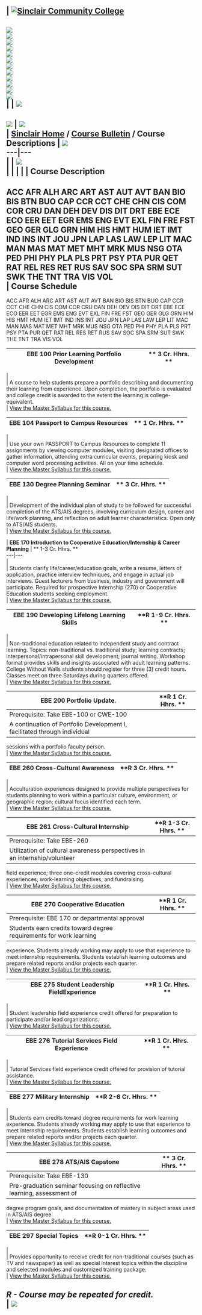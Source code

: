 | [![Sinclair Community College](graphics/00.gif)](http://www.sinclair.edu)  
---  
[![](graphics/01A.gif)](http://www.sinclair.edu/welcome.htm)  
[![](graphics/02A.gif)](http://www.sinclair.edu/information/)  
[![](graphics/03A.gif)](http://www.sinclair.edu/information.html)  
[![](graphics/04A.gif)](http://www.sinclair.edu/departments/admissions/)  
[![](graphics/05A.gif)](http://www.sinclair.edu/distance/)  
[![](graphics/06A.gif)](http://www.sinclair.edu/stuservices.html)  
[![](graphics/07A.gif)](http://www.sinclair.edu/divisions/)  
[![](graphics/08A.gif)](http://www.sinclair.edu/departments/)  
[![](graphics/09A.gif)](http://www.sinclair.edu/contact.html)  
[![](graphics/10A.gif)](http://www.sinclair.edu/search.html)  
[![](graphics/11a.gif)](http://www.sinclair.edu)  
![](graphics/11b.gif)  
|  | ![](graphics2/bar.gif)  
---  
![](graphics2/descriptions_title.jpg) | ![](graphics2/header2.gif)  
|  [Sinclair Home](http://www.sinclair.edu) / [Course Bulletin](index.cfm) /
Course Descriptions  | ![](graphics2/arc1.gif)  
---|---  
  |   | ![](graphics2/arc2.gif)  
|   |  |  |  | **Course Description**  
---  
ACC AFR ALH ARC ART AST AUT AVT BAN BIO BIS BTN BUO CAP CCR CCT CHE CHN CIS
COM COR CRU DAN DEH DEV DIS DIT DRT EBE ECE ECO EER EET EGR EMS ENG EVT EXL
FIN FRE FST GEO GER GLG GRN HIM HIS HMT HUM IET IMT IND INS INT JOU JPN LAP
LAS LAW LEP LIT MAC MAN MAS MAT MET MHT MRK MUS NSG OTA PED PHI PHY PLA PLS
PRT PSY PTA PUR QET RAT REL RES RET RUS SAV SOC SPA SRM SUT SWK THE TNT TRA
VIS VOL  
| **Course Schedule**  
---  
ACC AFR ALH ARC ART AST AUT AVT BAN BIO BIS BTN BUO CAP CCR CCT CHE CHN CIS
COM COR CRU DAN DEH DEV DIS DIT DRT EBE ECE ECO EER EET EGR EMS ENG EVT EXL
FIN FRE FST GEO GER GLG GRN HIM HIS HMT HUM IET IMT IND INS INT JOU JPN LAP
LAS LAW LEP LIT MAC MAN MAS MAT MET MHT MRK MUS NSG OTA PED PHI PHY PLA PLS
PRT PSY PTA PUR QET RAT REL RES RET RUS SAV SOC SPA SRM SUT SWK THE TNT TRA
VIS VOL  
  
|  **EBE  100 Prior Learning Portfolio Development** |  **    3 Cr. Hhrs. **  
---|---  
  |  
  |  A course to help students prepare a portfolio describing and documenting
their learning from experience. Upon completion, the portfolio is evaluated
and college credit is awarded to the extent the learning is college-
equivalent.  
  |  [View the Master Syllabus for this
course.](http://dynamic.sinclair.edu/MasterSyllabi/EBE100.rtf)  
  
|  **EBE  104 Passport to Campus Resources** |  **    1 Cr. Hhrs. **  
---|---  
  |  
  |  Use your own PASSPORT to Campus Resources to complete 11 assignments by
viewing computer modules, visiting designated offices to gather information,
attending extra curricular events, preparing kiosk and computer word
processing activities. All on your time schedule.  
  |  [View the Master Syllabus for this
course.](http://dynamic.sinclair.edu/MasterSyllabi/EBE104.rtf)  
  
|  **EBE  130 Degree Planning Seminar** |  **    3 Cr. Hhrs. **  
---|---  
  |  
  |  Development of the individual plan of study to be followed for successful
completion of the ATS/AIS degrees, involving curriculum design, career and
life/work planning, and reflection on adult learner characteristics. Open only
to ATS/AIS students.  
  |  [View the Master Syllabus for this
course.](http://dynamic.sinclair.edu/MasterSyllabi/EBE130.rtf)  
  
|  **EBE  170 Introduction to Cooperative Education/Internship & Career
Planning** |  **    1-3 Cr. Hhrs. **  
---|---  
  |  
  |  Students clarify life/career/education goals, write a resume, letters of
application, practice interview techniques, and engage in actual job
interviews. Guest lecturers from business, industry and government will
participate. Required for prospective Internship (270) or Cooperative
Education students seeking employment.  
  |  [View the Master Syllabus for this
course.](http://dynamic.sinclair.edu/MasterSyllabi/EBE170.rtf)  
  
|  **EBE  190 Developing Lifelong Learning Skills** |  **R    1-9 Cr. Hhrs. **  
---|---  
  |  
  |  Non-traditional education related to independent study and contract
learning. Topics: non-traditional vs. traditional study; learning contracts;
interpersonal/intrapersonal skill development; journal writing. Workshop
format provides skills and insights associated with adult learning patterns.
College Without Walls students should register for three (3) credit hours.
Classes meet on three Saturdays during quarters offered.  
  |  [View the Master Syllabus for this
course.](http://dynamic.sinclair.edu/MasterSyllabi/EBE190.rtf)  
  
|  **EBE  200 Portfolio Update.** |  **R    1 Cr. Hhrs. **  
---|---  
  |  Prerequisite: Take EBE-100 or CWE-100  
  |  A continuation of Portfolio Development I, facilitated through individual
sessions with a portfolio faculty person.  
  |  [View the Master Syllabus for this
course.](http://dynamic.sinclair.edu/MasterSyllabi/EBE200.rtf)  
  
|  **EBE  260 Cross-Cultural Awareness** |  **R    3 Cr. Hhrs. **  
---|---  
  |  
  |  Acculturation experiences designed to provide multiple perspectives for
students planning to work within a particular culture, environment, or
geographic region; cultural focus identified each term.  
  |  [View the Master Syllabus for this
course.](http://dynamic.sinclair.edu/MasterSyllabi/EBE260.rtf)  
  
|  **EBE  261 Cross-Cultural Internship** |  **R    1-3 Cr. Hhrs. **  
---|---  
  |  Prerequisite: Take EBE-260  
  |  Utilization of cultural awareness perspectives in an internship/volunteer
field experience; three one-credit modules covering cross-cultural
experiences, work-learning objectives, and fundraising.  
  |  [View the Master Syllabus for this
course.](http://dynamic.sinclair.edu/MasterSyllabi/EBE261.rtf)  
  
|  **EBE  270 Cooperative Education** |  **R    1 Cr. Hhrs. **  
---|---  
  |  Prerequisite: EBE 170 or departmental approval  
  |  Students earn credits toward degree requirements for work learning
experience. Students already working may apply to use that experience to meet
internship requirements. Students establish learning outcomes and prepare
related reports and/or projects each quarter.  
  |  [View the Master Syllabus for this
course.](http://dynamic.sinclair.edu/MasterSyllabi/EBE270.rtf)  
  
|  **EBE  275 Student Leadership FieldExperience** |  **R    1 Cr. Hhrs. **  
---|---  
  |  
  |  Student leadership field experience credit offered for preparation to
participate and/or lead organizations.  
  |  [View the Master Syllabus for this
course.](http://dynamic.sinclair.edu/MasterSyllabi/EBE275.rtf)  
  
|  **EBE  276 Tutorial Services Field Experience** |  **R    1 Cr. Hhrs. **  
---|---  
  |  
  |  Tutorial Services field experience credit offered for provision of
tutorial assistance.  
  |  [View the Master Syllabus for this
course.](http://dynamic.sinclair.edu/MasterSyllabi/EBE276.rtf)  
  
|  **EBE  277 Military Internship** |  **R    2-6 Cr. Hhrs. **  
---|---  
  |  
  |  Students earn credits toward degree requirements for work learning
experience. Students already working may apply to use that experience to meet
internship requirements. Students establish learning outcomes and prepare
related reports and/or projects each quarter.  
  |  [View the Master Syllabus for this
course.](http://dynamic.sinclair.edu/MasterSyllabi/EBE277.rtf)  
  
|  **EBE  278 ATS/AIS Capstone** |  **    3 Cr. Hhrs. **  
---|---  
  |  Prerequisite: Take EBE-130  
  |  Pre-graduation seminar focusing on reflective learning, assessment of
degree program goals, and documentation of mastery in subject areas used in
ATS/AIS degree.  
  |  [View the Master Syllabus for this
course.](http://dynamic.sinclair.edu/MasterSyllabi/EBE278.rtf)  
  
|  **EBE  297 Special Topics** |  **R    0-1 Cr. Hhrs. **  
---|---  
  |  
  |  Provides opportunity to receive credit for non-traditional courses (such
as TV and newspaper) as well as special interest topics within the discipline
and selected modules and customized training package.  
  |  [View the Master Syllabus for this
course.](http://dynamic.sinclair.edu/MasterSyllabi/EBE297.rtf)  
  
_**R** \- Course may be repeated for credit._  
| ![](graphics2/rightbar.gif)  
---

